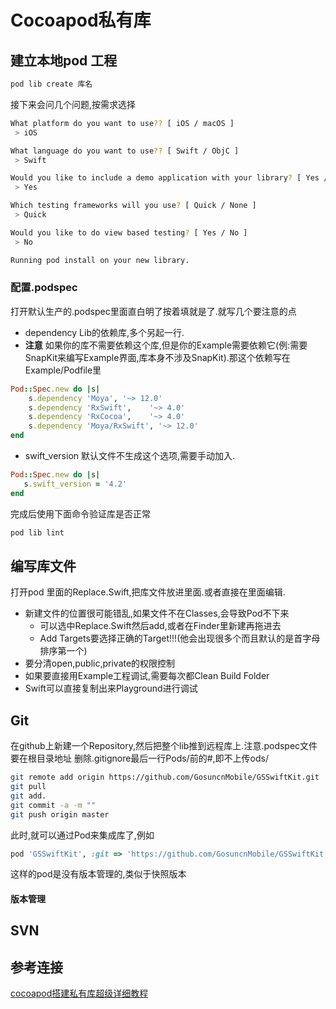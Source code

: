 # Cocoapod私有库
## 建立本地pod 工程
```sh
pod lib create 库名
```
接下来会问几个问题,按需求选择
```sh
What platform do you want to use?? [ iOS / macOS ]
 > iOS

What language do you want to use?? [ Swift / ObjC ]
 > Swift

Would you like to include a demo application with your library? [ Yes / No ]
 > Yes

Which testing frameworks will you use? [ Quick / None ]
 > Quick

Would you like to do view based testing? [ Yes / No ]
 > No

Running pod install on your new library.
```

### 配置.podspec
打开默认生产的.podspec里面直白明了按着填就是了.就写几个要注意的点
- dependency Lib的依赖库,多个另起一行.
- **注意** 如果你的库不需要依赖这个库,但是你的Example需要依赖它(例:需要SnapKit来编写Example界面,库本身不涉及SnapKit).那这个依赖写在Example/Podfile里
```ruby
Pod::Spec.new do |s|
    s.dependency 'Moya', '~> 12.0'
    s.dependency 'RxSwift',    '~> 4.0'
    s.dependency 'RxCocoa',    '~> 4.0'
    s.dependency 'Moya/RxSwift', '~> 12.0'
end
```
- swift_version
    默认文件不生成这个选项,需要手动加入.    
```ruby
Pod::Spec.new do |s|
   s.swift_version = '4.2'
end
```

完成后使用下面命令验证库是否正常
```sh
pod lib lint
```
## 编写库文件
打开pod 里面的Replace.Swift,把库文件放进里面.或者直接在里面编辑.

- 新建文件的位置很可能错乱,如果文件不在Classes,会导致Pod不下来
    - 可以选中Replace.Swift然后add,或者在Finder里新建再拖进去
    - Add Targets要选择正确的Target!!!(他会出现很多个而且默认的是首字母排序第一个)
- 要分清open,public,private的权限控制
- 如果要直接用Example工程调试,需要每次都Clean Build Folder
- Swift可以直接复制出来Playground进行调试

## Git
在github上新建一个Repository,然后把整个lib推到远程库上.注意.podspec文件要在根目录地址
删除.gitignore最后一行Pods/前的#,即不上传ods/
```sh
git remote add origin https://github.com/GosuncnMobile/GSSwiftKit.git
git pull
git add.
git commit -a -m ""
git push origin master
```
此时,就可以通过Pod来集成库了,例如
```ruby
pod 'GSSwiftKit', :git => 'https://github.com/GosuncnMobile/GSSwiftKit.git'
```
这样的pod是没有版本管理的,类似于快照版本
#### 版本管理

## SVN

## 参考连接
[cocoapod搭建私有库超级详细教程](https://www.jianshu.com/p/9992feb8b00b)
